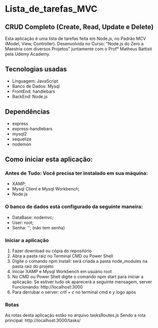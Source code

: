 # Lista_de_tarefas_MVC
## CRUD Completo (Create, Read, Update e Delete)
Esta aplicação é uma lista de tarefas feita em Node.js, no Padrão MCV (Model, View, Controller).
Desenvolvida no Curso: "Node.js do Zero a Maestria com diversos Projetos" juntamente com o Prof° Matheus Battisti pela Udemy Academy.

## Tecnologias usadas
* Linguagem: JavaScript
* Banco de Dados: Mysql
* FrontEnd: handlebars
* BackEnd: Node.js

## Dependências
* express
* express-handlebars
* mysql2
* sequelize
* nodemon

## Como iniciar esta aplicação:

### Antes de Tudo: Você precisa ter instalado em sua máquina: 
* XAMP; 
* Mysql Client e Mysql Workbench;
* Node.js

### O banco de dados está configurado da seguinte maneira: 
* DataBase: nodemvc;
* User: root;
* Senha: ''; (não tem senha) 

### Iniciar a aplicação
1. Fazer download ou cópia do repositório
2. Abra a pasta raiz no Terminal CMD ou Power Shell
3. Digite o comando npm install: será criada a pasta node_modules na pasta raiz do projeto
4. Iniciar XAMP e Mysql Workbench em usuário root 
5. No CMD ou Power Shell digite o comando npm start para iniciar a aplicação: Se estiver tudo ok aparecerá a seguinte mensagem, server Funcionando: http://localhost:3000
6. Para derrubar o server: *crtl + c* no terminal cmd e *y* logo após

### Rotas
As rotas desta aplicação estão no arquivo tasksRoutes.js
Sendo a rota principal: http://localhost:3000/tasks/

